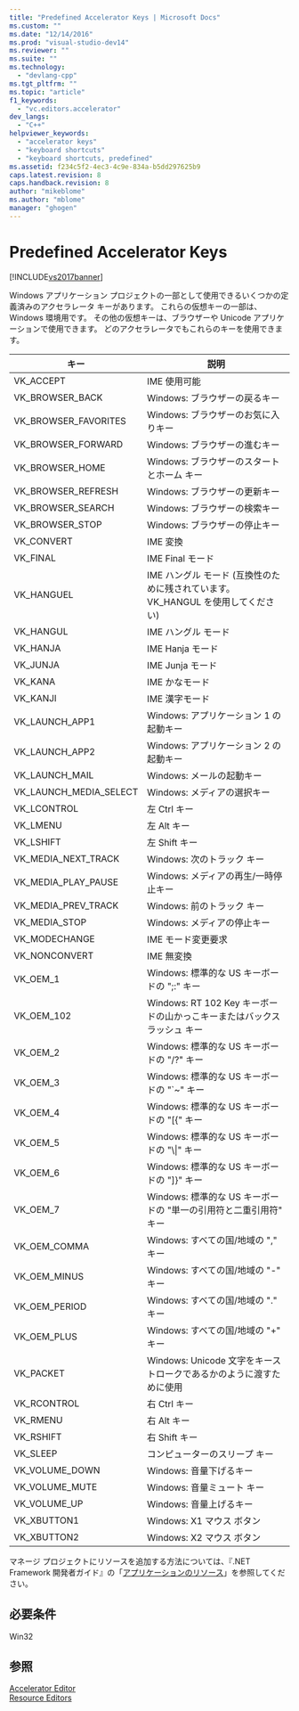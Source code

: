 ```yaml
---
title: "Predefined Accelerator Keys | Microsoft Docs"
ms.custom: ""
ms.date: "12/14/2016"
ms.prod: "visual-studio-dev14"
ms.reviewer: ""
ms.suite: ""
ms.technology: 
  - "devlang-cpp"
ms.tgt_pltfrm: ""
ms.topic: "article"
f1_keywords: 
  - "vc.editors.accelerator"
dev_langs: 
  - "C++"
helpviewer_keywords: 
  - "accelerator keys"
  - "keyboard shortcuts"
  - "keyboard shortcuts, predefined"
ms.assetid: f234c5f2-4ec3-4c9e-834a-b5dd297625b9
caps.latest.revision: 8
caps.handback.revision: 8
author: "mikeblome"
ms.author: "mblome"
manager: "ghogen"
---
```

# Predefined Accelerator Keys
[!INCLUDE[vs2017banner](../assembler/inline/includes/vs2017banner.md)]

Windows アプリケーション プロジェクトの一部として使用できるいくつかの定義済みのアクセラレータ キーがあります。  これらの仮想キーの一部は、Windows 環境用です。  その他の仮想キーは、ブラウザーや Unicode アプリケーションで使用できます。  どのアクセラレータでもこれらのキーを使用できます。  
  
|キー|説明|  
|--------|--------|  
|VK\_ACCEPT|IME 使用可能|  
|VK\_BROWSER\_BACK|Windows: ブラウザーの戻るキー|  
|VK\_BROWSER\_FAVORITES|Windows: ブラウザーのお気に入りキー|  
|VK\_BROWSER\_FORWARD|Windows: ブラウザーの進むキー|  
|VK\_BROWSER\_HOME|Windows: ブラウザーのスタートとホーム キー|  
|VK\_BROWSER\_REFRESH|Windows: ブラウザーの更新キー|  
|VK\_BROWSER\_SEARCH|Windows: ブラウザーの検索キー|  
|VK\_BROWSER\_STOP|Windows: ブラウザーの停止キー|  
|VK\_CONVERT|IME 変換|  
|VK\_FINAL|IME Final モード|  
|VK\_HANGUEL|IME ハングル モード \(互換性のために残されています。VK\_HANGUL を使用してください\)|  
|VK\_HANGUL|IME ハングル モード|  
|VK\_HANJA|IME Hanja モード|  
|VK\_JUNJA|IME Junja モード|  
|VK\_KANA|IME かなモード|  
|VK\_KANJI|IME 漢字モード|  
|VK\_LAUNCH\_APP1|Windows: アプリケーション 1 の起動キー|  
|VK\_LAUNCH\_APP2|Windows: アプリケーション 2 の起動キー|  
|VK\_LAUNCH\_MAIL|Windows: メールの起動キー|  
|VK\_LAUNCH\_MEDIA\_SELECT|Windows: メディアの選択キー|  
|VK\_LCONTROL|左 Ctrl キー|  
|VK\_LMENU|左 Alt キー|  
|VK\_LSHIFT|左 Shift キー|  
|VK\_MEDIA\_NEXT\_TRACK|Windows: 次のトラック キー|  
|VK\_MEDIA\_PLAY\_PAUSE|Windows: メディアの再生\/一時停止キー|  
|VK\_MEDIA\_PREV\_TRACK|Windows: 前のトラック キー|  
|VK\_MEDIA\_STOP|Windows: メディアの停止キー|  
|VK\_MODECHANGE|IME モード変更要求|  
|VK\_NONCONVERT|IME 無変換|  
|VK\_OEM\_1|Windows: 標準的な US キーボードの ";:" キー|  
|VK\_OEM\_102|Windows: RT 102 Key キーボードの山かっこキーまたはバックスラッシュ キー|  
|VK\_OEM\_2|Windows: 標準的な US キーボードの "\/?" キー|  
|VK\_OEM\_3|Windows: 標準的な US キーボードの "\`~" キー|  
|VK\_OEM\_4|Windows: 標準的な US キーボードの "\[{" キー|  
|VK\_OEM\_5|Windows: 標準的な US キーボードの "\\&#124;" キー|  
|VK\_OEM\_6|Windows: 標準的な US キーボードの "\]}" キー|  
|VK\_OEM\_7|Windows: 標準的な US キーボードの "単一の引用符と二重引用符" キー|  
|VK\_OEM\_COMMA|Windows: すべての国\/地域の "," キー|  
|VK\_OEM\_MINUS|Windows: すべての国\/地域の "\-" キー|  
|VK\_OEM\_PERIOD|Windows: すべての国\/地域の "." キー|  
|VK\_OEM\_PLUS|Windows: すべての国\/地域の "\+" キー|  
|VK\_PACKET|Windows: Unicode 文字をキーストロークであるかのように渡すために使用|  
|VK\_RCONTROL|右 Ctrl キー|  
|VK\_RMENU|右 Alt キー|  
|VK\_RSHIFT|右 Shift キー|  
|VK\_SLEEP|コンピューターのスリープ キー|  
|VK\_VOLUME\_DOWN|Windows: 音量下げるキー|  
|VK\_VOLUME\_MUTE|Windows: 音量ミュート キー|  
|VK\_VOLUME\_UP|Windows: 音量上げるキー|  
|VK\_XBUTTON1|Windows: X1 マウス ボタン|  
|VK\_XBUTTON2|Windows: X2 マウス ボタン|  
  
 マネージ プロジェクトにリソースを追加する方法については、『.NET Framework 開発者ガイド』の「[アプリケーションのリソース](../Topic/Resources%20in%20Desktop%20Apps.md)」を参照してください。  
  
## 必要条件  
 Win32  
  
## 参照  
 [Accelerator Editor](../Topic/Accelerator%20Editor.md)   
 [Resource Editors](../mfc/resource-editors.md)